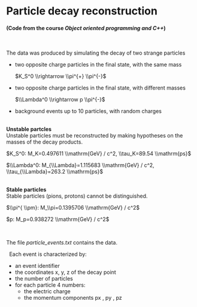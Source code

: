 # Particle decay reconstruction
#### (Code from the course *Object oriented programming and C++*)
&nbsp;


The data was produced by simulating the decay of two strange particles

*   two opposite charge particles in the final state, with the same mass

    $K_S^0 \\rightarrow \\pi^{+} \\pi^{-}$

*   two opposite charge particles in the final state, with different masses

    $\\Lambda^0 \\rightarrow p \\pi^{-}$

*   background events up to 10 particles, with random charges

\
**Unstable partcles** 
\
Unstable particles must be reconstructed by making hypotheses on the masses of the decay products.

$K_S^0: M_K=0.497611 \\mathrm{GeV} / c^2, \\tau_K=89.54 \\mathrm{ps}$ 

$\\Lambda^0: M_{\\Lambda}=1.115683 \\mathrm{GeV} / c^2, \\tau_{\\Lambda}=263.2 \\mathrm{ps}$

\
**Stable particles** 
\
Stable particles (pions, protons) cannot be distinguished.

$\\pi^{ \\pm}: M_\\pi=0.1395706 \\mathrm{GeV} / c^2$

$p: M_p=0.938272 \\mathrm{GeV} / c^2$



&nbsp;

The file *particle_events.txt* contains the data.

&nbsp;
Each event is characterized by:
*   an event identifier
*   the coordinates x, y, z of the decay point
*   the number of particles
*   for each particle 4 numbers:
    - the electric charge
    - the momentum components px , py , pz








